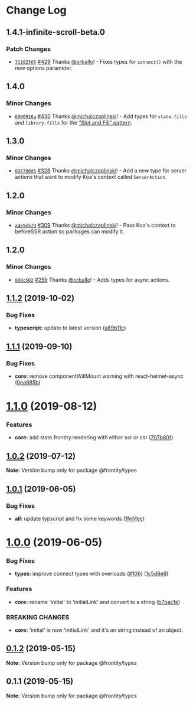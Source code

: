 # Change Log

## 1.4.1-infinite-scroll-beta.0

### Patch Changes

- [`31102365`](https://github.com/frontity/frontity/commit/311023655594f7bb6f8bc1332e79ecc333e0571b) [#429](https://github.com/frontity/frontity/pull/429) Thanks [@orballo](https://github.com/orballo)! - Fixes types for `connect()` with the new options parameter.

## 1.4.0

### Minor Changes

- [`6900916a`](https://github.com/frontity/frontity/commit/6900916ace309d3cc55b9c732124df5d3db96838) [#430](https://github.com/frontity/frontity/pull/430) Thanks [@michalczaplinski](https://github.com/michalczaplinski)! - Add types for `state.fills` and `library.fills` for the ["Slot and Fill" pattern](https://community.frontity.org/t/slot-and-fill/895).

## 1.3.0

### Minor Changes

- [`897780d5`](https://github.com/frontity/frontity/commit/897780d549b56cc6ddb1c06b107b570114ff5587) [#328](https://github.com/frontity/frontity/pull/328) Thanks [@michalczaplinski](https://github.com/michalczaplinski)! - Add a new type for server actions that want to modify Koa's context called `ServerAction`.

## 1.2.0

### Minor Changes

- [`a4e9e579`](https://github.com/frontity/frontity/commit/a4e9e579a6306c87cb91f33e635201387bd405ea) [#309](https://github.com/frontity/frontity/pull/309) Thanks [@michalczaplinski](https://github.com/michalczaplinski)! - Pass Koa's context to beforeSSR action so packages can modify it.

## 1.2.0

### Minor Changes

- [`009c502`](https://github.com/frontity/frontity/commit/009c50288db2af45d2f586e8be43b76f52612540) [#259](https://github.com/frontity/frontity/pull/259) Thanks [@orballo](https://github.com/orballo)! - Adds types for async actions.

## [1.1.2](https://github.com/frontity/frontity/compare/@frontity/types@1.1.1...@frontity/types@1.1.2) (2019-10-02)

### Bug Fixes

- **typescript:** update to latest version ([a89b11c](https://github.com/frontity/frontity/commit/a89b11c))

## [1.1.1](https://github.com/frontity/frontity/compare/@frontity/types@1.1.0...@frontity/types@1.1.1) (2019-09-10)

### Bug Fixes

- **core:** remove componentWillMount warning with react-helmet-async ([0ea885b](https://github.com/frontity/frontity/commit/0ea885b))

# [1.1.0](https://github.com/frontity/frontity/compare/@frontity/types@1.0.2...@frontity/types@1.1.0) (2019-08-12)

### Features

- **core:** add state.frontity.rendering with either ssr or csr ([707b80f](https://github.com/frontity/frontity/commit/707b80f))

## [1.0.2](https://github.com/frontity/frontity/compare/@frontity/types@1.0.1...@frontity/types@1.0.2) (2019-07-12)

**Note:** Version bump only for package @frontity/types

## [1.0.1](https://github.com/frontity/frontity/compare/@frontity/types@1.0.0...@frontity/types@1.0.1) (2019-06-05)

### Bug Fixes

- **all:** update typscript and fix some keywords ([1fe5fec](https://github.com/frontity/frontity/commit/1fe5fec))

# [1.0.0](https://github.com/frontity/frontity/compare/@frontity/types@0.1.2...@frontity/types@1.0.0) (2019-06-05)

### Bug Fixes

- **types:** improve connect types with overloads ([#106](https://github.com/frontity/frontity/issues/106)) ([1c5d8e8](https://github.com/frontity/frontity/commit/1c5d8e8))

### Features

- **core:** rename 'initial' to 'initialLink' and convert to a string ([b7bac1e](https://github.com/frontity/frontity/commit/b7bac1e))

### BREAKING CHANGES

- **core:** 'initial' is now 'initialLink' and it's an string instead of an object.

## [0.1.2](https://github.com/frontity/frontity/compare/@frontity/types@0.1.1...@frontity/types@0.1.2) (2019-05-15)

**Note:** Version bump only for package @frontity/types

## 0.1.1 (2019-05-15)

**Note:** Version bump only for package @frontity/types
